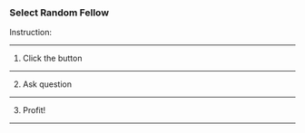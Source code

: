 ### Select Random Fellow
Instruction: 
*** 
1. Click the button 
***
2. Ask question
*** 
3. Profit! 
***
